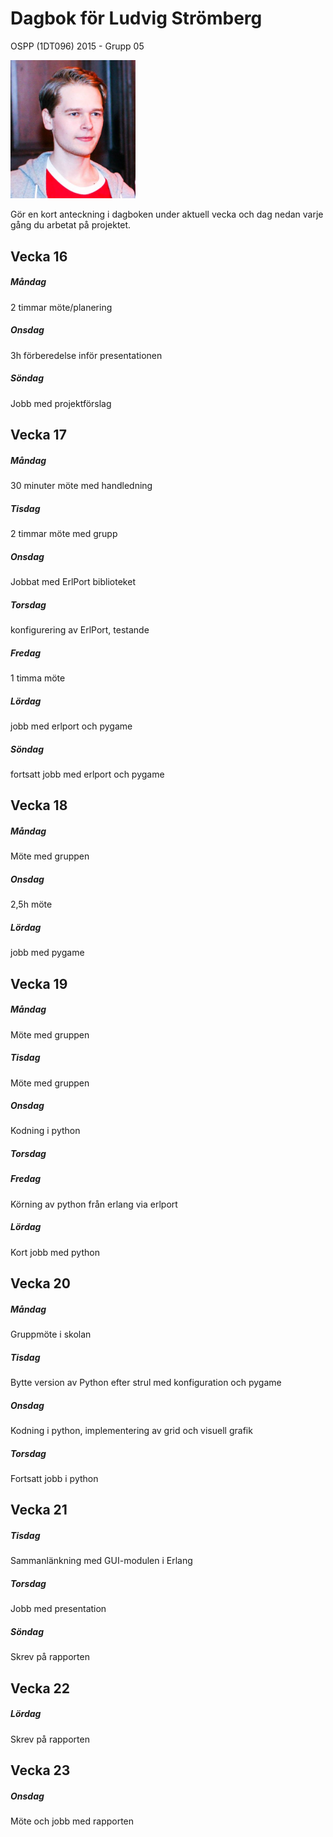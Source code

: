 # Dagbok för Ludvig Strömberg

OSPP (1DT096) 2015 - Grupp 05

<img src="../images/ludvig.jpg" width="200">


Gör en kort anteckning i dagboken under aktuell vecka och dag nedan
varje gång du arbetat på projektet.

## Vecka 16

##### Måndag
2 timmar möte/planering

##### Onsdag
3h förberedelse inför presentationen

##### Söndag
Jobb med projektförslag 

## Vecka 17

##### Måndag
30 minuter möte med handledning

##### Tisdag
2 timmar möte med grupp

##### Onsdag
Jobbat med ErlPort biblioteket

##### Torsdag
konfigurering av ErlPort, testande

##### Fredag
1 timma möte

##### Lördag
jobb med erlport och pygame

##### Söndag
fortsatt jobb med erlport och pygame

## Vecka 18

##### Måndag
Möte med gruppen

##### Onsdag
2,5h möte

##### Lördag
jobb med pygame

## Vecka 19

##### Måndag
Möte med gruppen

##### Tisdag
Möte med gruppen

##### Onsdag
Kodning i python

##### Torsdag

##### Fredag
Körning av python från erlang via erlport

##### Lördag
Kort jobb med python

## Vecka 20

##### Måndag
Gruppmöte i skolan

##### Tisdag
Bytte version av Python efter strul med konfiguration och pygame

##### Onsdag
Kodning i python, implementering av grid och visuell grafik

##### Torsdag
Fortsatt jobb i python

## Vecka 21

##### Tisdag
Sammanlänkning med GUI-modulen i Erlang

##### Torsdag
Jobb med presentation

##### Söndag
Skrev på rapporten

## Vecka 22

##### Lördag
Skrev på rapporten

## Vecka 23

##### Onsdag
Möte och jobb med rapporten

